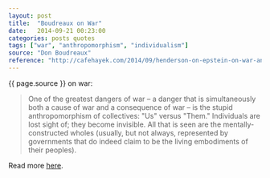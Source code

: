 ```yaml
---
layout: post
title:  "Boudreaux on War"
date:   2014-09-21 00:23:00
categories: posts quotes
tags: ["war", "anthropomorphism", "individualism"]
source: "Don Boudreaux"
reference: "http://cafehayek.com/2014/09/henderson-on-epstein-on-war-and-libertarians.html"
---
```


{{ page.source }} on war:

> One of the greatest dangers of war – a danger that is simultaneously both a cause of war and a consequence of war – is the stupid anthropomorphism of collectives: "Us" versus "Them."  Individuals are lost sight of; they become invisible.  All that is seen are the mentally-constructed wholes (usually, but not always, represented by governments that do indeed claim to be the living embodiments of their peoples).

Read more [here]({{page.reference}}).
